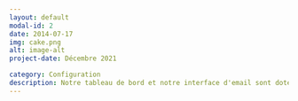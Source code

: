 ```yaml
---
layout: default
modal-id: 2
date: 2014-07-17
img: cake.png
alt: image-alt
project-date: Décembre 2021

category: Configuration
description: Notre tableau de bord et notre interface d'email sont dotés d'une conception intuitive, afin que les utilisateurs de tout niveau de compétence puissent utiliser nos services d'hébergeur d'email. De plus, notre fonctionnalité de configuration automatique facilite la mise en place de votre compte sur différents appareils et clients - nul besoin de connaître IMAP, POP3 ou SMTP.
---
```

